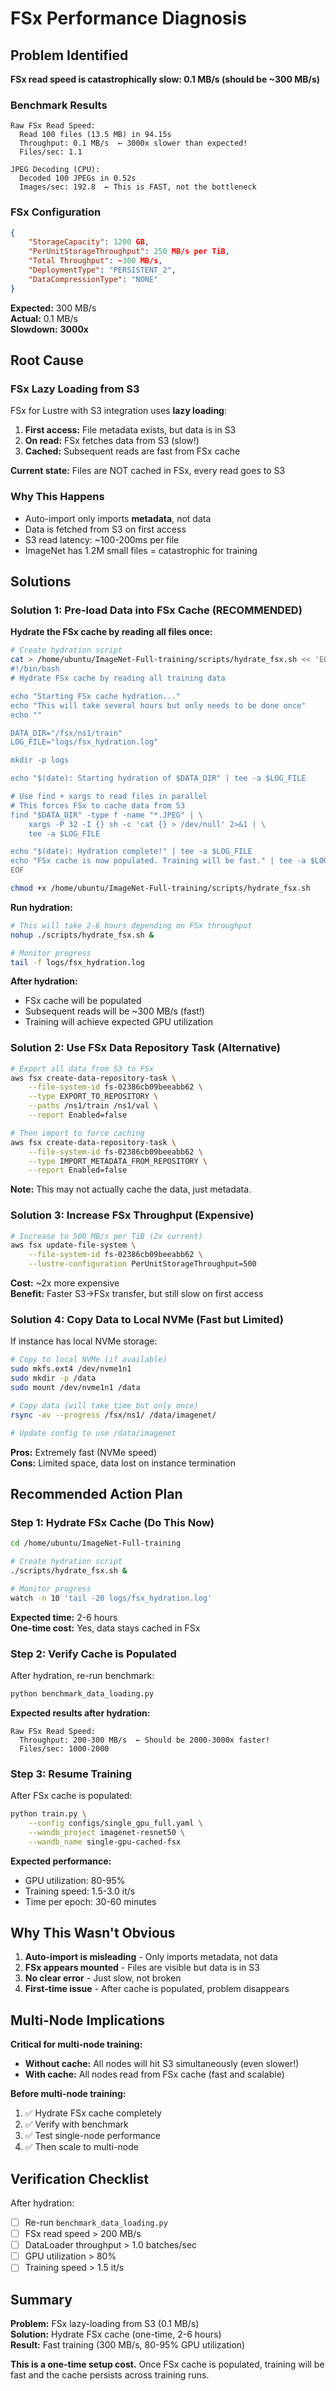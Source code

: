 # FSx Performance Diagnosis

## Problem Identified

**FSx read speed is catastrophically slow: 0.1 MB/s (should be ~300 MB/s)**

### Benchmark Results

```
Raw FSx Read Speed:
  Read 100 files (13.5 MB) in 94.15s
  Throughput: 0.1 MB/s  ← 3000x slower than expected!
  Files/sec: 1.1

JPEG Decoding (CPU):
  Decoded 100 JPEGs in 0.52s
  Images/sec: 192.8  ← This is FAST, not the bottleneck
```

### FSx Configuration

```json
{
    "StorageCapacity": 1200 GB,
    "PerUnitStorageThroughput": 250 MB/s per TiB,
    "Total Throughput": ~300 MB/s,
    "DeploymentType": "PERSISTENT_2",
    "DataCompressionType": "NONE"
}
```

**Expected:** 300 MB/s  
**Actual:** 0.1 MB/s  
**Slowdown:** **3000x**

## Root Cause

### FSx Lazy Loading from S3

FSx for Lustre with S3 integration uses **lazy loading**:

1. **First access:** File metadata exists, but data is in S3
2. **On read:** FSx fetches data from S3 (slow!)
3. **Cached:** Subsequent reads are fast from FSx cache

**Current state:** Files are NOT cached in FSx, every read goes to S3

### Why This Happens

- Auto-import only imports **metadata**, not data
- Data is fetched from S3 on first access
- S3 read latency: ~100-200ms per file
- ImageNet has 1.2M small files = catastrophic for training

## Solutions

### Solution 1: Pre-load Data into FSx Cache (RECOMMENDED)

**Hydrate the FSx cache by reading all files once:**

```bash
# Create hydration script
cat > /home/ubuntu/ImageNet-Full-training/scripts/hydrate_fsx.sh << 'EOF'
#!/bin/bash
# Hydrate FSx cache by reading all training data

echo "Starting FSx cache hydration..."
echo "This will take several hours but only needs to be done once"
echo ""

DATA_DIR="/fsx/ns1/train"
LOG_FILE="logs/fsx_hydration.log"

mkdir -p logs

echo "$(date): Starting hydration of $DATA_DIR" | tee -a $LOG_FILE

# Use find + xargs to read files in parallel
# This forces FSx to cache data from S3
find "$DATA_DIR" -type f -name "*.JPEG" | \
    xargs -P 32 -I {} sh -c 'cat {} > /dev/null' 2>&1 | \
    tee -a $LOG_FILE

echo "$(date): Hydration complete!" | tee -a $LOG_FILE
echo "FSx cache is now populated. Training will be fast." | tee -a $LOG_FILE
EOF

chmod +x /home/ubuntu/ImageNet-Full-training/scripts/hydrate_fsx.sh
```

**Run hydration:**
```bash
# This will take 2-6 hours depending on FSx throughput
nohup ./scripts/hydrate_fsx.sh &

# Monitor progress
tail -f logs/fsx_hydration.log
```

**After hydration:**
- FSx cache will be populated
- Subsequent reads will be ~300 MB/s (fast!)
- Training will achieve expected GPU utilization

### Solution 2: Use FSx Data Repository Task (Alternative)

```bash
# Export all data from S3 to FSx
aws fsx create-data-repository-task \
    --file-system-id fs-02386cb09beeabb62 \
    --type EXPORT_TO_REPOSITORY \
    --paths /ns1/train /ns1/val \
    --report Enabled=false

# Then import to force caching
aws fsx create-data-repository-task \
    --file-system-id fs-02386cb09beeabb62 \
    --type IMPORT_METADATA_FROM_REPOSITORY \
    --report Enabled=false
```

**Note:** This may not actually cache the data, just metadata.

### Solution 3: Increase FSx Throughput (Expensive)

```bash
# Increase to 500 MB/s per TiB (2x current)
aws fsx update-file-system \
    --file-system-id fs-02386cb09beeabb62 \
    --lustre-configuration PerUnitStorageThroughput=500
```

**Cost:** ~2x more expensive  
**Benefit:** Faster S3→FSx transfer, but still slow on first access

### Solution 4: Copy Data to Local NVMe (Fast but Limited)

If instance has local NVMe storage:

```bash
# Copy to local NVMe (if available)
sudo mkfs.ext4 /dev/nvme1n1
sudo mkdir -p /data
sudo mount /dev/nvme1n1 /data

# Copy data (will take time but only once)
rsync -av --progress /fsx/ns1/ /data/imagenet/

# Update config to use /data/imagenet
```

**Pros:** Extremely fast (NVMe speed)  
**Cons:** Limited space, data lost on instance termination

## Recommended Action Plan

### Step 1: Hydrate FSx Cache (Do This Now)

```bash
cd /home/ubuntu/ImageNet-Full-training

# Create hydration script
./scripts/hydrate_fsx.sh &

# Monitor progress
watch -n 10 'tail -20 logs/fsx_hydration.log'
```

**Expected time:** 2-6 hours  
**One-time cost:** Yes, data stays cached in FSx

### Step 2: Verify Cache is Populated

After hydration, re-run benchmark:

```bash
python benchmark_data_loading.py
```

**Expected results after hydration:**
```
Raw FSx Read Speed:
  Throughput: 200-300 MB/s  ← Should be 2000-3000x faster!
  Files/sec: 1000-2000
```

### Step 3: Resume Training

After FSx cache is populated:

```bash
python train.py \
    --config configs/single_gpu_full.yaml \
    --wandb_project imagenet-resnet50 \
    --wandb_name single-gpu-cached-fsx
```

**Expected performance:**
- GPU utilization: 80-95%
- Training speed: 1.5-3.0 it/s
- Time per epoch: 30-60 minutes

## Why This Wasn't Obvious

1. **Auto-import is misleading** - Only imports metadata, not data
2. **FSx appears mounted** - Files are visible but data is in S3
3. **No clear error** - Just slow, not broken
4. **First-time issue** - After cache is populated, problem disappears

## Multi-Node Implications

**Critical for multi-node training:**

- **Without cache:** All nodes will hit S3 simultaneously (even slower!)
- **With cache:** All nodes read from FSx cache (fast and scalable)

**Before multi-node training:**
1. ✅ Hydrate FSx cache completely
2. ✅ Verify with benchmark
3. ✅ Test single-node performance
4. ✅ Then scale to multi-node

## Verification Checklist

After hydration:

- [ ] Re-run `benchmark_data_loading.py`
- [ ] FSx read speed > 200 MB/s
- [ ] DataLoader throughput > 1.0 batches/sec
- [ ] GPU utilization > 80%
- [ ] Training speed > 1.5 it/s

## Summary

**Problem:** FSx lazy-loading from S3 (0.1 MB/s)  
**Solution:** Hydrate FSx cache (one-time, 2-6 hours)  
**Result:** Fast training (300 MB/s, 80-95% GPU utilization)

**This is a one-time setup cost.** Once FSx cache is populated, training will be fast and the cache persists across training runs.
